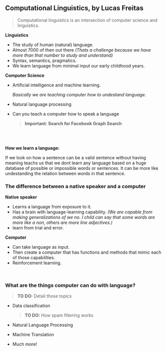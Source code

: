 ## Computational Linguistics, by Lucas Freitas
 > Computational linguistics is an intersection of computer science and linguistics.
 
**Linguistics**

- The study of human (natural) language.
- Almost 7000 of then out there  *(Thats a challenge because we have more than that number to study and understand)*
- Syntax, semantics, pragmatics.
- We learn language from minimal input our early childhood years.
	
**Computer Science**

- Artificial intelligence and machine learning.

  *Basically we are teaching computer how to undestand language.*
- Natural language processing
- Can you teach a computer how to speak a language

  > **Important: Search for Facebook Graph Search**
  
<br/>
<br/>

**How we learn a language:**

If we look on how a sentence can be a valid sentence without having meaning teachs us that we dont learn any language based on a huge database of possible or impossible words or sentences. It can be more like undestanding the relation between words in that sentence. 

### The difference between a native speaker and a computer

**Native speaker**

- Learns a language from exposure to it.
- Has a brain with language-learning capability. 
  *(We are capable from making generalizations of we no. I child can say that some words are more like a non, others are more line adjectives.)*
- learn from trial and error.

**Computer**

- Can take language as input.
- Then create a computer that has functions and methods that mimic each of those capabilities.
- Reinforcement learning.

<br/>

### What are the things computer can do with language?

  >  **TO DO:** Detail those topics

- Data classification

  >**TO DO:** How spam filtering works

- Natural Language Processing
- Machine Translation
- Much more!
